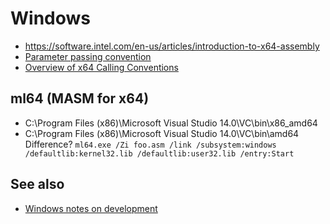 # Windows


* https://software.intel.com/en-us/articles/introduction-to-x64-assembly
* [Parameter passing convention](https://msdn.microsoft.com/en-us/library/zthk2dkh.aspx)
* [Overview of x64 Calling Conventions](https://msdn.microsoft.com/en-us/library/ms235286.aspx)


## ml64 (MASM for x64)

* C:\Program Files (x86)\Microsoft Visual Studio 14.0\VC\bin\x86_amd64
* C:\Program Files (x86)\Microsoft Visual Studio 14.0\VC\bin\amd64
Difference?
`ml64.exe /Zi foo.asm /link /subsystem:windows /defaultlib:kernel32.lib /defaultlib:user32.lib /entry:Start`


## See also

* [Windows notes on development](../windows-notes/development.md)

